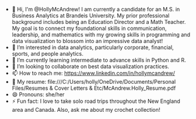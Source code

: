 - 👋 Hi, I'm @HollyMcAndrew! I am currently a candidate for an M.S. in Business Analytics at Brandeis University. My prior professional background includes being an Education Director and a Math Teacher. My goal is to connect my foundational skills in communication, leadership, and mathematics with my growing skills in programming and data visualization to blossom into an impressive data analyst!
- 👀 I’m interested in data analytics, particularly corporate, financial, sports, and people analytics.
- 🌱 I’m currently learning intermediate to advance skills in Python and R.
- 💞️ I’m looking to collaborate on best data visualization practices.
- 📫 How to reach me: https://www.linkedin.com/in/hollymcandrew/
- 📝 My resume: file:///C:/Users/holly/OneDrive/Documents/Personal Files/Resumes & Cover Letters & Etc/McAndrew.Holly_Resume.pdf 
- 😄 Pronouns: she/her
- ⚡ Fun fact: I love to take solo road trips throughout the New England area and Canada. Also, ask me about my crochet collection!

<!---
HollyMcAndrew/HollyMcAndrew is a ✨ special ✨ repository because its `README.md` (this file) appears on your GitHub profile.
You can click the Preview link to take a look at your changes.
--->
